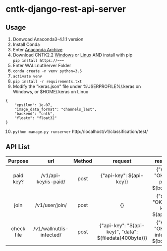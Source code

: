 # cntk-django-rest-api-server

## Usage
1. Donwoad Anaconda3-4.1.1 version
2. Install Conda
3. Enter [Anaconda Archive](https://repo.continuum.io/archive/)
4. Download CNTK2.2 [Windows](https://docs.microsoft.com/en-us/cognitive-toolkit/setup-windows-python?tabs=cntkpy22) or [Linux](https://docs.microsoft.com/en-us/cognitive-toolkit/setup-linux-python?tabs=cntkpy22) AND install with pip<br>
```pip install https://~~~```
5. Enter WALLnutServer Folder
6. ```conda create -n venv python=3.5```
7. ```activate venv```
8. ```pip install -r requirements.txt```
9. Modify the "keras.json" file under %USERPROFILE%/.keras on Windows, or $HOME/.keras on Linux
```
{
    "epsilon": 1e-07, 
    "image_data_format": "channels_last", 
    "backend": "cntk", 
    "floatx": "float32" 
}
```
10. ```python manage.py runserver```
http://localhost/v1/classification/test/

## API List

| Purpose | url | Method | request | response |
|:-----------:|:------------:|:------:|:------------:|:------------:|
| paid key? | /v1/api-key/is-paid/ | post | {"api-key": ${api-key}} | {"state": "OK", "is-paid": ${boolean}} |
| join | /v1/user/join/ | post | {} | {"state": "OK", "api-key": ${api-key}} |
| check file | /v1/wallnut/is-infected/ | post | {"api-key": "${api-key}", "data": ${filedata(400byte)}} | {"state": "OK", "is-infected": ${boolean}} |
